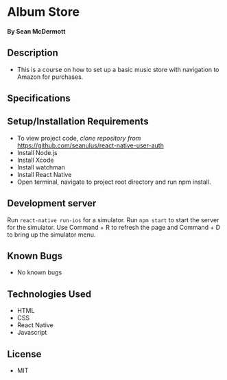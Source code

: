 # **Album Store**

#### By Sean McDermott

## Description
* This is a course on how to set up a basic music store with navigation to Amazon for purchases.


## Specifications



## Setup/Installation Requirements

* To view project code, _clone repository from_ https://github.com/seanulus/react-native-user-auth
* Install Node.js
* Install Xcode
* Install watchman
* Install React Native
* Open terminal, navigate to project root directory and run npm install.



## Development server

Run `react-native run-ios` for a simulator. Run `npm start` to start the server for the simulator. Use Command + R to refresh the page and Command + D to bring up the simulator menu.


## Known Bugs

* No known bugs

## Technologies Used

* HTML
* CSS
* React Native
* Javascript


## License

* MIT
